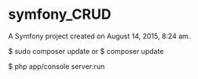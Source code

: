 symfony_CRUD
============

A Symfony project created on August 14, 2015, 8:24 am.

$ sudo composer update
or
$ composer update

$ php app/console server:run
